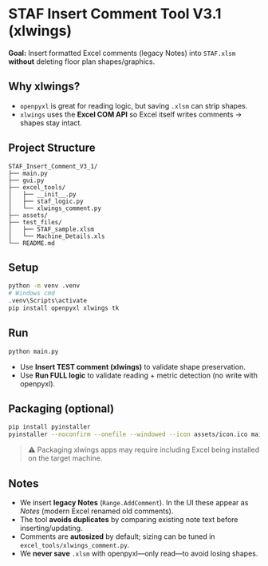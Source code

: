 # STAF Insert Comment Tool V3.1 (xlwings)

**Goal:** Insert formatted Excel comments (legacy Notes) into `STAF.xlsm` **without** deleting floor plan shapes/graphics.

## Why xlwings?
- `openpyxl` is great for reading logic, but saving `.xlsm` can strip shapes.
- `xlwings` uses the **Excel COM API** so Excel itself writes comments → shapes stay intact.

## Project Structure
```
STAF_Insert_Comment_V3_1/
├── main.py
├── gui.py
├── excel_tools/
│   ├── __init__.py
│   ├── staf_logic.py
│   └── xlwings_comment.py
├── assets/
├── test_files/
│   ├── STAF_sample.xlsm
│   └── Machine_Details.xls
└── README.md
```

## Setup
```bash
python -m venv .venv
# Windows cmd
.venv\Scripts\activate
pip install openpyxl xlwings tk
```

## Run
```bash
python main.py
```
- Use **Insert TEST comment (xlwings)** to validate shape preservation.
- Use **Run FULL logic** to validate reading + metric detection (no write with openpyxl).

## Packaging (optional)
```bash
pip install pyinstaller
pyinstaller --noconfirm --onefile --windowed --icon assets/icon.ico main.py
```

> ⚠️ Packaging xlwings apps may require including Excel being installed on the target machine.

## Notes
- We insert **legacy Notes** (`Range.AddComment`). In the UI these appear as *Notes* (modern Excel renamed old comments).
- The tool **avoids duplicates** by comparing existing note text before inserting/updating.
- Comments are **autosized** by default; sizing can be tuned in `excel_tools/xlwings_comment.py`.
- We **never save** `.xlsm` with openpyxl—only read—to avoid losing shapes.
